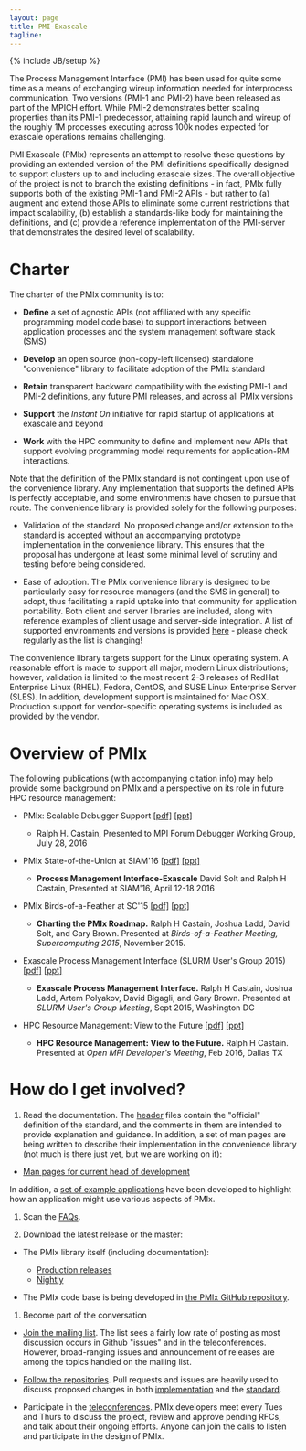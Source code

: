 ```yaml
---
layout: page
title: PMI-Exascale
tagline:
---
```

{% include JB/setup %}

The Process Management Interface (PMI) has been used for quite some time as a means of exchanging wireup information needed for interprocess communication. Two versions (PMI-1 and PMI-2) have been released as part of the MPICH effort. While PMI-2 demonstrates better scaling properties than its PMI-1 predecessor, attaining rapid launch and wireup of the roughly 1M processes executing across 100k nodes expected for exascale operations remains challenging.

PMI Exascale (PMIx) represents an attempt to resolve these questions by providing an extended version of the PMI definitions specifically designed to support clusters up to and including exascale sizes. The overall objective of the project is not to branch the existing definitions - in fact, PMIx fully supports both of the existing PMI-1 and PMI-2 APIs - but rather to (a) augment and extend those APIs to eliminate some current restrictions that impact scalability, (b) establish a standards-like body for maintaining the definitions, and (c) provide a reference implementation of the PMI-server that demonstrates the desired level of scalability.

Charter
=====================

The charter of the PMIx community is to:

* __Define__ a set of agnostic APIs (not affiliated with any specific programming model code base) to support interactions between application processes and the system management software stack (SMS)

* __Develop__ an open source (non-copy-left licensed) standalone "convenience" library to facilitate adoption of the PMIx standard

* __Retain__ transparent backward compatibility with the existing PMI-1 and PMI-2 definitions, any future PMI releases, and across all PMIx versions

* __Support__ the _Instant On_ initiative for rapid startup of applications at exascale and beyond

* __Work__ with the HPC community to define and implement new APIs that support evolving programming model requirements for application-RM interactions.

Note that the definition of the PMIx standard is not contingent upon use of the convenience library. Any implementation that supports the defined APIs is perfectly acceptable, and some environments have chosen to pursue that route. The convenience library is provided solely for the following purposes:

* Validation of the standard. No proposed change and/or extension to the standard is accepted without an accompanying prototype implementation in the convenience library. This ensures that the proposal has undergone at least some minimal level of scrutiny and testing before being considered.

* Ease of adoption. The PMIx convenience library is designed to be particularly easy for resource managers (and the SMS in general) to adopt, thus facilitating a rapid uptake into that community for application portability. Both client and server libraries are included, along with reference examples of client usage and server-side integration. A list of supported environments and versions is provided [here](etc) - please check regularly as the list is changing!

The convenience library targets support for the Linux operating system.  A reasonable effort is made to support all major, modern Linux distributions; however, validation is limited to the most recent 2-3 releases of RedHat Enterprise Linux (RHEL), Fedora, CentOS, and SUSE Linux Enterprise Server (SLES). In addition, development support is maintained for Mac OSX. Production support for vendor-specific operating systems is included as provided by the vendor.

Overview of PMIx
=====================

The following publications (with accompanying citation info) may help provide some background on PMIx and a perspective on its role in future HPC resource management:

* PMIx: Scalable Debugger Support [[pdf]](https://github.com/pmix/publications/blob/master/PMIxDebugger.pdf) [[ppt]](https://github.com/pmix/publications/blob/master/PMIxDebugger.pptx)
    * Ralph H. Castain, Presented to MPI Forum Debugger Working Group, July 28, 2016

* PMIx State-of-the-Union at SIAM'16 [[pdf]](https://github.com/pmix/publications/blob/master/PMIx-SoU-Mar2016.pdf) [[ppt]](https://github.com/pmix/publications/blob/master/PMIx-SoU-Mar2016.pptx)
    * **Process Management Interface-Exascale** David Solt and Ralph H Castain, Presented at SIAM'16, April 12-18 2016

* PMIx Birds-of-a-Feather at SC'15 [[pdf]](https://github.com/pmix/publications/blob/master/PMIx-BoF-SC15.pdf) [[ppt]](https://github.com/pmix/publications/blob/master/PMIx-BoF-SC15.pptx)
    * **Charting the PMIx Roadmap.** Ralph H Castain, Joshua Ladd, David Solt, and Gary Brown. Presented at _Birds-of-a-Feather Meeting, Supercomputing 2015_, November 2015.

* Exascale Process Management Interface (SLURM User's Group 2015) [[pdf]](https://github.com/pmix/publications/blob/master/slug2015.pdf) [[ppt]](https://github.com/pmix/publications/blob/master/slug2015.pptx)
    * **Exascale Process Management Interface.** Ralph H Castain, Joshua Ladd, Artem Polyakov, David Bigagli, and Gary Brown. Presented at _SLURM User's Group Meeting_, Sept 2015, Washington DC

* HPC Resource Management: View to the Future [[pdf]](https://github.com/pmix/publications/blob/master/RMFutures.pdf) [[ppt]](https://github.com/pmix/publications/blob/master/RMFutures.pptx)
    * **HPC Resource Management: View to the Future.** Ralph H Castain. Presented at _Open MPI Developer's Meeting_, Feb 2016, Dallas TX


How do I get involved?
=====================

1. Read the documentation. The [header](https://github.com/pmix/master/tree/master/include) files contain the "official" definition of the standard, and the comments in them are intended to provide explanation and guidance. In addition, a set of man pages are being written to describe their implementation in the convenience library (not much is there just yet, but we are working on it):

  * [Man pages for current head of development](man)

 In addition, a [set of example applications](https://github.com/pmix/master/tree/master/examples) have been developed to highlight how an application might use various aspects of PMIx.

1. Scan the [FAQs](faq).

1. Download the latest release or the master:

  * The PMIx library itself (including documentation):
    * [Production releases](downloads)
    * [Nightly](http://www.open-mpi.org/software/pmix/nightly/master/)

  * The PMIx code base is being developed in [the PMIx GitHub repository](https://github.com/pmix/master).

1. Become part of the conversation

  * [Join the mailing list](https://groups.google.com/forum/#!forum/pmix). The list sees a fairly low rate of posting as most discussion occurs in Github "issues" and in the teleconferences. However, broad-ranging issues and announcement of releases are among the topics handled on the mailing list.

  * [Follow the repositories](https:://github.com/pmix). Pull requests and issues are heavily used to discuss proposed changes in both [implementation](https://github.com/pmix/master) and the [standard](https://github.com/pmix/RFCs). 

  * Participate in the [teleconferences](https://github.com/pmix/master/wiki/4-Meetings). PMIx developers meet every Tues and Thurs to discuss the project, review and approve pending RFCs, and talk about their ongoing efforts. Anyone can join the calls to listen and participate in the design of PMIx.
